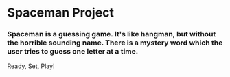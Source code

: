 <h1>Spaceman Project</h1>

<h3>Spaceman is a guessing game. It's like hangman, but without the horrible sounding name. There is a mystery word which the user tries to guess one letter at a time.</h3>

<bold>Ready, Set, Play!</bold>
